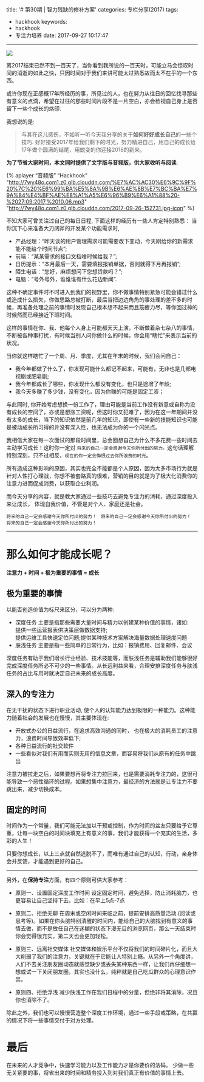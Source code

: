 title: '# 第30期 | 智力残缺的修补方案'
categories: 专栏分享(2017)
tags:
  - hackhook
keywords:
  - hackhook
  - 专注力培养
date: 2017-09-27 10:17:47
---
![](http://7wy48o.com1.z0.glb.clouddn.com/2017-09-26-152731.jpg-blogpic)  

离2017结束已然不到一百天了，当你看到我所说的一百天时，可能立马会惊叹时间的消逝的如此之快，只因时间对于我们来讲可能太过熟悉故而太不在乎的一个东西。

或许你现在正感概17年所经历的事，所见过的人，也在努力从往日的回忆找寻那些有意义的点滴，希望在过往的那些时间片段不是一片空白，亦会检视自己身上是否留下一些个成长的烙印.

我想说的是: 
> 与其在这儿感伤，不如听一听今天我分享的关于**如何好好成长自己**的一些个技巧. 好好接受2017年给我们剩下的时光，努力精进自己，用自己的成长给17年做个圆满的结尾，用蜕变的你迎接2018的到来。  

**为了节省大家时间，本文同时提供了文字版与音频版，供大家收听与阅读**. 
<!-- more -->
{% aplayer “音频版” “Hackhook” "http://7wy48o.com1.z0.glb.clouddn.com/%E7%AC%AC30%E6%9C%9F%20%7C%20%E6%99%BA%E5%8A%9B%E6%AE%8B%E7%BC%BA%E7%9A%84%E4%BF%AE%E8%A1%A5%E6%96%B9%E6%A1%88%20-%2027:09:2017,%2010.06.mp3" "http://7wy48o.com1.z0.glb.clouddn.com/2017-09-26-152731.jpg-icon" %}

不知大家可曾关注过自己的每日日程, 下面这样的经历有一些人肯定特别熟悉：
当你沉下心来准备大刀阔斧的开发某个功能需求时,
- 产品经理：“昨天谈的用户管理需求可能需要改下变动，今天刚给你的新需求能不能给个时间节点”;
- 前端：“某某需求的接口文档啥时候给我？”;
- 日历提示：“本月最后一天，需要填报报销单据，否则就得下月再报销”;
- 陌生电话：“您好，麻烦想问下您想贷款吗？”;
- 电脑：“号外号外，谁谁谁有什么花边新闻”.

这种不确定事件时不时进入到我们的视野里，你不做事情特别紧急可能会错过什么或造成什么损失，你做思路总被打断，最后当把边边角角的事处理的差不多的时候，再准备处理之前的事情时发现自己根本想不起来而且筋疲力尽，等你回过神的时候然而已经接近下班时间。

这样的事情在你、我、他每个人身上可能都天天上演，不断做着杂七杂八的事情，不断被各种事打扰，有时候当别人问你做什么的时候，你会用“瞎忙”来表示当前的状况。

当你就这样瞎忙了一个周、月、季度，尤其在年末的时候，我们会问自己：
- 我今年都做了什么了，你发现可能什么都记不起来，可能有，无非也是几部电视剧或肥皂剧;
- 我今年都成长了哪些，你发现什么都没有变化，也只是途增了年龄; 
- 我今天多赚了多少钱，没有变化，因为你赚的可能是固定工资；

与此同时, 你开始考虑想换一份工作了，理由可能是当前工作没有新意或自称为没有成长的空间了，亦或是想涨工资呢，但这时你又犯难了，因为在这一年期间并没有太多的成长，当下的知识依然是前几年的知识，即使有一些新的技能知识也可能是被动成长所习得的并没有深入性，也无法成为你的一个闪光点。

我相信大家在每一次面试的那段时间里，总会回想自己为什么不多花费一些时间去主动学习成长！这时你一定对 `将来的自己一定会感谢今天你所付出的努力。`这句话理解特别深刻，只不过相反，`现在的你一定会悔恨过去你所浪费的时光`。

所有造成这种影响的原因，其实也完全不能都是个人原因，因为太多市场行为就是针对人性打心理战，你想不被套路真的很难，营销的目的就是为了极大化消费你的注意力进而促成消费，以获取企业利润。

而今天分享的内容，就是教大家通过一些技巧去避免专注力的消耗，通过深度投入来让成长， 体现自我价值，不管是对个人、家庭还是社会。

`将来的自己一定会感谢今天你所付出的努力！ `
`将来的自己一定会感谢今天你所付出的努力！ `
`将来的自己一定会感谢今天你所付出的努力！ `

----
# 那么如何才能成长呢？
**注意力 + 时间 + 极为重要的事情  = 成长**
## 极为重要的事情
以能否创造价值为标尺来区分，可以分为两种: 
* 深度任务
主要是指那些需要大量时间与精力以创建某种价值的事情，诸如:   
提供一些运营报表供决策层做数据支持;  
提供运维工具快速定位问题;提供某种技术方案解决海量数据处理速度问题
* 肤浅任务
主要是指一些简单的日常行为，比如：报销费用、回复邮件、会议  

深度任务有助于我们增长行业经验、技术技能等，而肤浅任务是辅助我们能够很好完成深度任务所必不可少的一些事情。从长远利益来看，合理安排深度任务与肤浅任务的占比与用时就决定自己未来的成长高度。

## 深入的专注力
在无干扰的状态下进行职业活动, 使个人的认知能力达到极限的一种能力。这种能力随着社会的发展也在慢慢，其主要体现在:
- 开放式办公的日益流行，在追求高效沟通的同时， 也在极大的消耗员工的注意力，浪费时间导致效率低下;
- 各种日益流行的社交软件
- 一些看似对我们有用而实则无用的信息文章，而容易将我们从原有的任务中跳出

注意力被拉走之后，如果要想再将专注力拉回来，也是需要消耗专注力的，这很可能导致一个恶性循环的过程。如果想集中注意力，最经济的方法就是让专注力不要跳出来，减少切换成本。

## 固定的时间
时间作为一个常量，我们可能无法加以干预或控制，作为时间的盆友只要给予它尊重，让每一块空白的时间块填充上有意义的事，我们才能获得一个充实的生活，多彩的人生！

只要你想成长，以上三点就自然逃脱不了，而唯有通过自己的认知，行动，亲身体会并反馈，才能遇到更好的自己。

----
另外，在**保持专注**方面，有四个原则可供大家参考：
- 原则一、设置固定深度工作时间
设定固定时间，避免选择，防止消耗脑力，也更容易让自己坚持下去。比如：在早上5点-7点

- 原则二、拒绝无聊
在周末或空闲时间来临之前，提前安排高质量活动.(阅读或思考等)。如果在你头脑特别清醒的时间内，能给自己的大脑找到有意义的事情去做，而不是放任自己在迷糊的状态下漫无目的浏览网页，那么一天结束时你会觉得很充实，第二天也会更加轻松。

- 原则三、远离社交媒体
社交媒体和娱乐平台不仅将我们的时间碎片化，而且大大削弱了我们的注意力，关键就在于它能让人特别上瘾。从另外一个角度讲，人们不去关注朋友圈动态就感觉缺少或丢失某种东西一样，让我们再仔细想一想或试一下关闭朋友圈，其实也没什么，纯粹就是自己吃瓜群众的心理意识作祟。

- 原则四、拒绝浮浅
减少肤浅工作在我们日程中的分量，但绝非将其消除，况且你也消除不了。

除此之外，我们也可以慢慢营造整个深度工作环境，通过一些手段或策略，在共赢的情况下将一些事情交付于对方处理。

# 最后
在未来的人才竞争中，快速学习能力以及工作能力才是你要价的法码。
少做一些无关紧要的事，将省出来的时间和精务投入到对我们真正有价值的事情上去。
